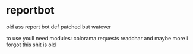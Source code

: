 # reportbot
old ass report bot def patched but watever

to use youll need modules:
colorama
requests
readchar
and maybe more i forgot this shit is old 
